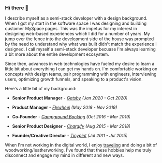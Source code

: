 ### Hi there 👋

I describe myself as a semi-stack developer with a design background. When I got my start in the software space I was designing and building customer MySpace pages. This was the impetus for my interest in designing web-based experiences which I did for a number of years. My jump over the fence into the development side of the house was prompted by the need to understand why what was built didn't match the experience I designed. I call myself a semi-stack developer becuase I'm always learning a bit more about the entire development ecosystem.

Since then, advances in web technologies have fueled my desire to learn a little bit about everything I can get my hands on. I'm comfortable working on concepts with design teams, pair programming with engineers, interviewing users, optimizing growth funnels, and speaking to a product's vision.

Here's a little bit of my background:

* **Senior Product Manager** - *[Gatsby](https://www.gatsbyjs.com) (Jan 2020 - Oct 2020)*

* **Product Manager** - *[Flywheel](https://getflywheel.com) (May 2018 - Nov 2019)*

* **Co-Founder** - *[Campground Booking](https://campgroundbooking.com) (Oct 2016 - Mar 2019)*

* **Senior Product Designer** - *[Chargify](https://www.chargify.com) (Aug 2015 - Mar 2018)*

* **Founder/Creative Director** - *[Tinypint](https://tinypint.com) (Jul 2011 - Jul 2015)*

When I'm not working in the digital world, I enjoy [traveling](https://instagram.com/thewebnomads) and doing a bit of woodworking/leatherworking. I've found that these hobbies help me truly disconnect and engage my mind in different and new ways.

<!--
**boborchard/boborchard** is a ✨ _special_ ✨ repository because its `README.md` (this file) appears on your GitHub profile.

Here are some ideas to get you started:

- 🔭 I’m currently working on ...
- 🌱 I’m currently learning ...
- 👯 I’m looking to collaborate on ...
- 🤔 I’m looking for help with ...
- 💬 Ask me about ...
- 📫 How to reach me: ...
- 😄 Pronouns: ...
- ⚡ Fun fact: ...
-->
